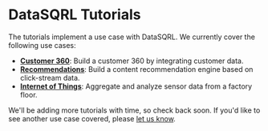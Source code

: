 # DataSQRL Tutorials

The tutorials implement a use case with DataSQRL. We currently cover the following use cases:

* [**Customer 360**](../customer360/intro): Build a customer 360 by integrating customer data.
* [**Recommendations**](../recommendations/intro): Build a content recommendation engine based on click-stream data.
* [**Internet of Things**](../iot/intro): Aggregate and analyze sensor data from a factory floor.

We'll be adding more tutorials with time, so check back soon. If you'd like to see another use case covered, please
[let us know](/community).